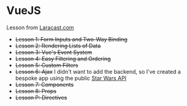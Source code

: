 # VueJS
Lesson from [Laracast.com](https://laracasts.com/series/learning-vuejs/episodes/1)
- ~~Lesson 1: Form Inputs and Two-Way Binding~~
- ~~Lesson 2: Rendering Lists of Data~~
- ~~Lesson 3: Vue's Event System~~
- ~~Lesson 4: Easy Filtering and Ordering~~
- ~~Lesson 5: Custom Filters~~
- ~~Lesson 6: Ajax~~ I didn't want to add the backend, so I've created a bespoke app using the public [Star Wars API](http://swapi.co)
- ~~Lesson 7: Components~~
- ~~Lesson 8: Props~~
- ~~Lesson P: Directives~~
